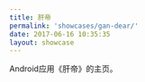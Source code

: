```yaml
---
title: 肝帝
permalink: 'showcases/gan-dear/'
date: 2017-06-16 10:35:35
layout: showcase
---
```


Android应用《肝帝》的主页。